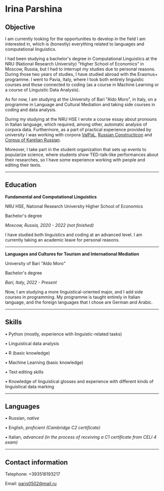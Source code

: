 # Irina Parshina

## Objective

I am currently looking for the opportunities to develop in the field I am interested in, which is (honestly) everything related to languages and computational linguistics.

I had been studying a bachelor's degree in Computational Linguistics at the NRU (National Research University) "Higher School of Economics" in Moscow, Russia, but I had to interrupt my studies due to personal reasons. During those two years of studies, I have studied abroad with the Erasmus+ programme. I went to Pavia, Italy, where I took both entirely linguistic courses and those connected to coding (as a course in Machine Learning or a course of Linguistic Data Analysis).

As for now, I am studying at the University of Bari "Aldo Moro", in Italy, on a programme in Language and Cultural Mediation and taking side courses in coding and data analysis.

During my studying at the NRU HSE I wrote a course essay about pronouns in Italian language, which required, among other, automatic analysis of corpora data. Furthermore, as a part of practical experience provided by university I was working with corpora [ValPaL](https://valpal.info/contributions/russ1263#tverbs), [Russian Constructicon](https://constructicon.github.io/russian/about/) and [Corpus of Karelian Russian](http://lingconlab.ru/karelrus/#!/).

Moreover, I take part in the student organization that sets up events to popularize science, where students show TED-talk-like performances about their researches, so I have some experience working with people and editing their texts.

---

## Education

**Fundamental and Computational Linguistics**

NRU HSE, National Research University Higher School of Economics

Bachelor's degree

*Moscow, Russia, 2020 - 2022 (not finished)*

I have studied both linguistics and coding at an advanced level. I am currently taking an academic leave for personal reasons.

---

**Languages and Cultures for Tourism and International Mediation**

University of Bari "Aldo Moro"

Bachelor's degree

*Bari, Italy, 2022 - Present*

Now, I am studying a more linguistical-oriented major, and I add side courses in programming. My programme is taught entirely in Italian language, and the foreign languages that I chose are German and Arabic.

---

## Skills

• Python (mostly, experience with linguistic-related tasks)
            
• Linguistical data analysis
            
• R (basic knowledge)
            
• Machine Learning (basic knowledge)
            
• Text editing skills

• Knowledge of linguistical glosses and experience with different kinds of linguistical data marking

---

## Languages

• Russian, *native*
            
• English, *proficient (Cambridge C2 certificate)*
            
• Italian, *advanced (in the process of receiving a C1 certificate from CELI 4 exam)*

---

## Contact information

Telephone: +393516193217 

Email: paris0502@mail.ru 
